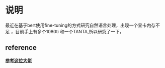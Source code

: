 # 说明
最近在基于bert使用fine-tuning的方式研究自然语言处理，出现一个显卡内存不足 ，目前手上有多个1080ti
和一个TANTA,所以研究了一下，
## reference
**[参考这位大佬](https://www.cnblogs.com/yunke-ws/p/9998674.html)**